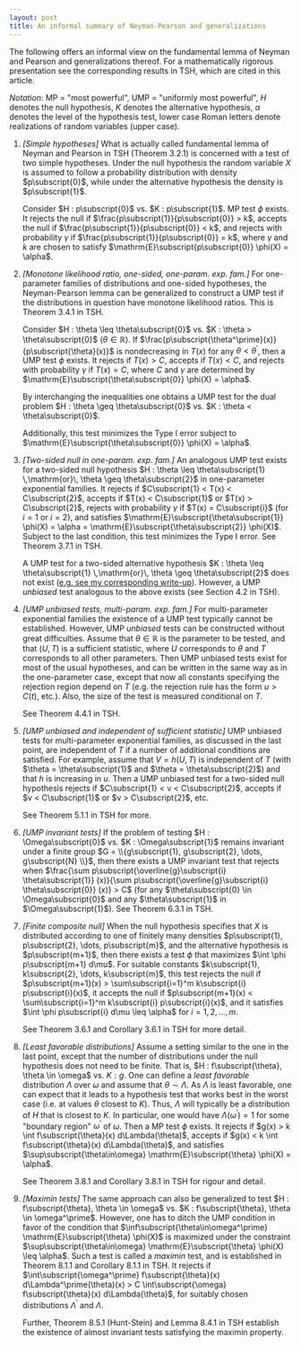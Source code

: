 ```yaml
---
layout: post
title: An informal summary of Neyman-Pearson and generalizations
---
```


The following offers an informal view on the fundamental lemma of Neyman and Pearson and generalizations thereof.
For a mathematically rigorous presentation see the corresponding results in TSH, which are cited in this article.

*Notation*: MP = "most powerful", UMP = "uniformly most powerful", $H$ denotes the null hypothesis, $K$ denotes the alternative hypothesis, $\alpha$ denotes the level of the hypothesis test, lower case Roman letters denote realizations of random variables (upper case).

1. *[Simple hypotheses]* What is actually called fundamental lemma of Neyman and Pearson in TSH (Theorem 3.2.1) is concerned with a test of two simple hypotheses. Under the null hypothesis the random variable $X$ is assumed to follow a probability distribution with density $p\subscript{0}$, while under the alternative hypothesis the density is $p\subscript{1}$. 

     Consider $H : p\subscript{0}$ vs. $K : p\subscript{1}$. MP test $\phi$ exists. It rejects the null if $\frac{p\subscript{1}}{p\subscript{0}} > k$, accepts the null if $\frac{p\subscript{1}}{p\subscript{0}} < k$, and rejects with probability $\gamma$ if $\frac{p\subscript{1}}{p\subscript{0}} = k$, where $\gamma$ and $k$ are chosen to satisfy $\mathrm{E}\subscript{p\subscript{0}} \phi(X) = \alpha$.

2. *[Monotone likelihood ratio, one-sided, one-param. exp. fam.]* For one-parameter families of distributions and one-sided hypotheses, the Neyman-Pearson lemma can be generalized to construct a UMP test if the distributions in question have monotone likelihood ratios. This is Theorem 3.4.1 in TSH.

     Consider $H : \theta \leq \theta\subscript{0}$ vs. $K : \theta > \theta\subscript{0}$ ($\theta \in \mathbb{R}$). If $\frac{p\subscript{\theta^\prime}(x)}{p\subscript{\theta}(x)}$ is nondecreasing in $T(x)$ for any $\theta < \theta^\prime$, then a UMP test $\phi$ exists. It rejects if $T(x) > C$, accepts if $T(x) < C$, and rejects with probability $\gamma$ if $T(x) = C$, where $C$ and $\gamma$ are determined by $\mathrm{E}\subscript{\theta\subscript{0}} \phi(X) = \alpha$.

     By interchanging the inequalities one obtains a UMP test for the dual problem $H : \theta \geq \theta\subscript{0}$ vs. $K : \theta < \theta\subscript{0}$.

     Additionally, this test minimizes the Type I error subject to $\mathrm{E}\subscript{\theta\subscript{0}} \phi(X) = \alpha$.

3. *[Two-sided null in one-param. exp. fam.]* An analogous UMP test exists for a two-sided null hypothesis $H : \theta \leq \theta\subscript{1} \,\mathrm{or}\, \theta \geq \theta\subscript{2}$ in one-parameter exponential families. It rejects if $C\subscript{1} < T(x) < C\subscript{2}$, accepts if $T(x) < C\subscript{1}$ or $T(x) > C\subscript{2}$, rejects with probability $\gamma$ if $T(x) = C\subscript{i}$ (for $i=1$ or $i=2$), and satisfies $\mathrm{E}\subscript{\theta\subscript{1}} \phi(X) = \alpha = \mathrm{E}\subscript{\theta\subscript{2}} \phi(X)$. Subject to the last condition, this test minimizes the Type I error. See Theorem 3.7.1 in TSH.

     A UMP test for a two-sided alternative hypothesis $K : \theta \leq \theta\subscript{1} \,\mathrm{or}\, \theta \geq \theta\subscript{2}$ does not exist (<a href="{{ site.baseurl }}/two-sided_hypotheses/">e.g. see my corresponding write-up</a>). However, a UMP *unbiased* test analogous to the above exists (see Section 4.2 in TSH).

4. *[UMP unbiased tests, multi-param. exp. fam.]* For multi-parameter exponential families the existence of a UMP test typically cannot be established. However, UMP *unbiased* tests can be constructed without great difficulties. Assume that $\theta\in\mathbb{R}$ is the parameter to be tested, and that $(U, T)$ is a sufficient statistic, where $U$ corresponds to $\theta$ and $T$ corresponds to all other parameters. Then UMP unbiased tests exist for most of the usual hypotheses, and can be written in the same way as in the one-parameter case, except that now all constants specifying the rejection region depend on $T$ (e.g. the rejection rule has the form $u > C(t)$, etc.). Also, the size of the test is measured conditional on $T$.

    See Theorem 4.4.1 in TSH.

5. *[UMP unbiased and independent of sufficient statistic]* UMP unbiased tests for multi-parameter exponential families, as discussed in the last point, are independent of $T$ if a number of additional conditions are satisfied. For example, assume that $V = h(U, T)$ is independent of $T$ (with $\theta = \theta\subscript{1}$ and $\theta = \theta\subscript{2}$) and that $h$ is increasing in $u$. Then a UMP unbiased test for a two-sided null hypothesis rejects if $C\subscript{1} < v < C\subscript{2}$, accepts if $v < C\subscript{1}$ or $v > C\subscript{2}$, etc.

    See Theorem 5.1.1 in TSH for more.

6. *[UMP invariant tests]* If the problem of testing $H : \Omega\subscript{0}$ vs. $K : \Omega\subscript{1}$ remains invariant under a finite group $G = \\{g\subscript{1}, g\subscript{2}, \dots, g\subscript{N} \\}$, then there exists a UMP invariant test that rejects when $\frac{\sum p\subscript{\overline{g}\subscript{i} \theta\subscript{1}} (x)}{\sum p\subscript{\overline{g}\subscript{i} \theta\subscript{0}} (x)} > C$ (for any $\theta\subscript{0} \in \Omega\subscript{0}$ and any $\theta\subscript{1}$ in $\Omega\subscript{1}$). See Theorem 6.3.1 in TSH.

7. *[Finite composite null]* When the null hypothesis specifies that $X$ is distributed according to one of finitely many densities $p\subscript{1}, p\subscript{2}, \dots, p\subscript{m}$, and the alternative hypothesis is $p\subscript{m+1}$, then there exists a test $\phi$ that maximizes $\int \phi p\subscript{m+1} d\mu$. For suitable constants $k\subscript{1}, k\subscript{2}, \dots, k\subscript{m}$, this test rejects the null if $p\subscript{m+1}(x) > \sum\subscript{i=1}^m k\subscript{i} p\subscript{i}(x)$, it accepts the null if $p\subscript{m+1}(x) < \sum\subscript{i=1}^m k\subscript{i} p\subscript{i}(x)$, and it satisfies $\int \phi p\subscript{i} d\mu \leq \alpha$ for $i = 1,2,\dots,m$.

     See Theorem 3.6.1 and Corollary 3.6.1 in TSH for more detail.

8. *[Least favorable distributions]*  Assume a setting similar to the one in the last point, except that the number of distributions under the null hypothesis does not need to be finite. That is, $H : f\subscript{\theta}, \theta \in \omega$ vs. $K : g$.
One can define a *least favorable* distribution $\Lambda$ over $\omega$ and assume that $\theta \sim \Lambda$. As $\Lambda$ is least favorable, one can expect that it leads to a hypothesis test that works best in the worst case (i.e. at values $\theta$ closest to $K$). Thus, $\Lambda$ will typically be a distribution of $H$ that is closest to $K$. In particular, one would have $\Lambda(\omega^\prime) = 1$ for some "boundary region" $\omega^\prime$ of $\omega$. Then a MP test $\phi$ exists. It rejects if $g(x) > k \int f\subscript{\theta}(x) d\Lambda(\theta)$, accepts if $g(x) < k \int f\subscript{\theta}(x) d\Lambda(\theta)$, and satisfies $\sup\subscript{\theta\in\omega} \mathrm{E}\subscript{\theta} \phi(X) = \alpha$.

    See Theorem 3.8.1 and Corollary 3.8.1 in TSH for rigour and detail.

9. *[Maximin tests]* The same approach can also be generalized to test $H : f\subscript{\theta}, \theta \in \omega$ vs. $K : f\subscript{\theta}, \theta \in \omega^\prime$. However, one has to ditch the UMP condition in favor of the condition that $\inf\subscript{\theta\in\omega^\prime} \mathrm{E}\subscript{\theta} \phi(X)$ is maximized under the constraint $\sup\subscript{\theta\in\omega} \mathrm{E}\subscript{\theta} \phi(X) \leq \alpha$. Such a test is called a *maximin* test, and is established in Theorem 8.1.1 and Corollary 8.1.1 in TSH. It rejects if $\int\subscript{\omega^\prime} f\subscript{\theta}(x) d\Lambda^\prime(\theta)(x) > C \int\subscript{\omega} f\subscript{\theta}(x) d\Lambda(\theta)$, for suitably chosen distributions $\Lambda^\prime$ and $\Lambda$.

    Further, Theorem 8.5.1 (Hunt-Stein) and Lemma 8.4.1 in TSH establish the existence of almost invariant tests satisfying the maximin property.

